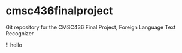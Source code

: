 # cmsc436finalproject
Git repository for the CMSC436 Final Project, Foreign Language Text Recognizer

!! hello
